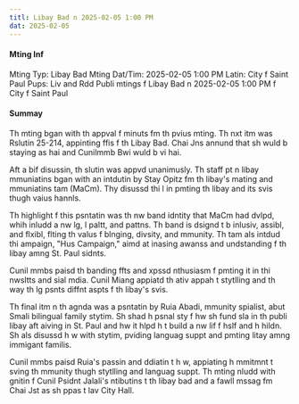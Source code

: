 ```yaml
---
titl: Libay Bad n 2025-02-05 1:00 PM
dat: 2025-02-05
---
```

#### Mting Inf
Mting Typ: Libay Bad Mting
Dat/Tim: 2025-02-05 1:00 PM
Latin: City f Saint Paul
Pups: Liv and Rdd Publi mtings f Libay Bad n 2025-02-05 1:00 PM f City f Saint Paul

#### Summay
Th mting bgan with th appval f minuts fm th pvius mting. Th nxt itm was Rslutin 25-214, appinting ffis f th Libay Bad. Chai Jns annund that sh wuld b staying as hai and Cunilmmb Bwi wuld b vi hai.

Aft a bif disussin, th slutin was appvd unanimusly. Th staff pt n libay mmuniatins bgan with an intdutin by Stay Opitz fm th libay's mating and mmuniatins tam (MaCm). Thy disussd thi l in pmting th libay and its svis thugh vaius hannls. 

Th highlight f this psntatin was th nw band idntity that MaCm had dvlpd, whih inludd a nw lg, l paltt, and pattns. Th band is dsignd t b inlusiv, assibl, and flxibl, flting th valus f blnging, divsity, and mmunity. Th tam als intdud thi ampaign, "Hus Campaign," aimd at inasing awanss and undstanding f th libay amng St. Paul sidnts.

Cunil mmbs paisd th banding ffts and xpssd nthusiasm f pmting it in thi nwsltts and sial mdia. Cunil Miang appiatd th ativ appah t stytlling and th way th lg psnts diffnt aspts f th libay's svis.

Th final itm n th agnda was a psntatin by Ruia Abadi, mmunity spialist, abut Smali bilingual family stytim. Sh shad h psnal sty f hw sh fund sla in th publi libay aft aiving in St. Paul and hw it hlpd h t build a nw lif f hslf and h hildn. Sh als disussd h w with stytim, pviding languag suppt and pmting litay amng immigant familis.

Cunil mmbs paisd Ruia's passin and ddiatin t h w, appiating h mmitmnt t sving th mmunity thugh stytlling and languag suppt. Th mting nludd with gnitin f Cunil Psidnt Jalali's ntibutins t th libay bad and a fawll mssag fm Chai Jst as sh ppas t lav City Hall.

